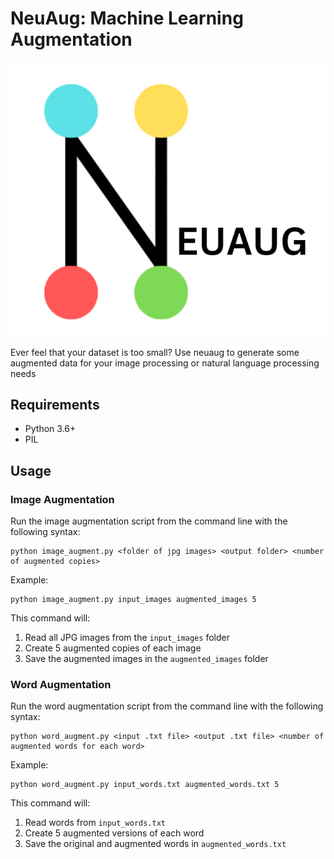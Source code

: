 # NeuAug: Machine Learning Augmentation

![logo](logo.png)


Ever feel that your dataset is too small? Use neuaug to generate some augmented data for your image processing or natural language processing needs

## Requirements

- Python 3.6+
- PIL

## Usage

### Image Augmentation

Run the image augmentation script from the command line with the following syntax:

```
python image_augment.py <folder of jpg images> <output folder> <number of augmented copies>
```

Example:
```
python image_augment.py input_images augmented_images 5
```

This command will:
1. Read all JPG images from the `input_images` folder
2. Create 5 augmented copies of each image
3. Save the augmented images in the `augmented_images` folder

### Word Augmentation

Run the word augmentation script from the command line with the following syntax:

```
python word_augment.py <input .txt file> <output .txt file> <number of augmented words for each word>
```

Example:
```
python word_augment.py input_words.txt augmented_words.txt 5
```

This command will:
1. Read words from `input_words.txt`
2. Create 5 augmented versions of each word
3. Save the original and augmented words in `augmented_words.txt`

